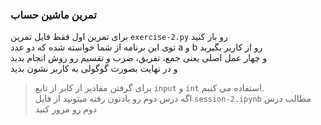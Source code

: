 ### تمرین ماشین حساب

برای تمرین اول فقط فایل تمرین `exercise-2.py` رو باز کنید  
توی این برنامه از شما خواسته شده که دو عدد a و b رو از کاربر بگیرید  
و چهار عمل اصلی یعنی جمع، تفریق، ضرب و تقسیم رو روش انجام بدید  
و در نهایت بصورت گوگولی به کاربر نشون بدید

> برای گرفتن مقادیر از کابر از تابع `input` و `int` استفاده می کنیم.  
> اگه درس دوم رو یادتون رفته میتونید از فایل `session-2.ipynb` مطالب درس دوم رو مرور کنید
